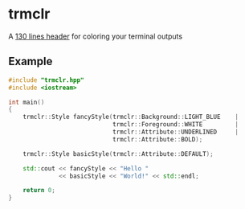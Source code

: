 # trmclr
A [130 lines header](https://github.com/matovitch/trmclr/blob/master/trmclr.hpp) for coloring your terminal outputs

## Example

```c++
#include "trmclr.hpp"
#include <iostream>

int main()
{
    trmclr::Style fancyStyle(trmclr::Background::LIGHT_BLUE    |
                             trmclr::Foreground::WHITE         |
                             trmclr::Attribute::UNDERLINED     |
                             trmclr::Attribute::BOLD);

    trmclr::Style basicStyle(trmclr::Attribute::DEFAULT);

    std::cout << fancyStyle << "Hello " 
              << basicStyle << "World!" << std::endl;

    return 0;
}
```
